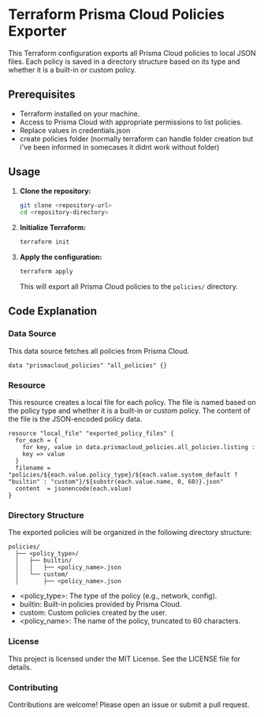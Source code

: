 # Terraform Prisma Cloud Policies Exporter

This Terraform configuration exports all Prisma Cloud policies to local JSON files. Each policy is saved in a directory structure based on its type and whether it is a built-in or custom policy.

## Prerequisites

- Terraform installed on your machine.
- Access to Prisma Cloud with appropriate permissions to list policies.
- Replace values in credentials.json
- create policies folder (normally terraform can handle folder creation but i've been informed in somecases it didnt work without folder)

## Usage

1. **Clone the repository:**

    ```sh
    git clone <repository-url>
    cd <repository-directory>
    ```

2. **Initialize Terraform:**

    ```sh
    terraform init
    ```

3. **Apply the configuration:**

    ```sh
    terraform apply
    ```

    This will export all Prisma Cloud policies to the `policies/` directory.

## Code Explanation

### Data Source
This data source fetches all policies from Prisma Cloud.

```hcl
data "prismacloud_policies" "all_policies" {}
```

### Resource
This resource creates a local file for each policy. The file is named based on the policy type and whether it is a built-in or custom policy. The content of the file is the JSON-encoded policy data.
```hcl
resource "local_file" "exported_policy_files" {
  for_each = {
    for key, value in data.prismacloud_policies.all_policies.listing :
    key => value
  }
  filename = "policies/${each.value.policy_type}/${each.value.system_default ? "builtin" : "custom"}/${substr(each.value.name, 0, 60)}.json"
  content  = jsonencode(each.value)
}
```

### Directory Structure

The exported policies will be organized in the following directory structure:

```
policies/
  ├── <policy_type>/
  │   ├── builtin/
  │   │   ├── <policy_name>.json
  │   └── custom/
  │       ├── <policy_name>.json
```
- <policy_type>: The type of the policy (e.g., network, config).
- builtin: Built-in policies provided by Prisma Cloud.
- custom: Custom policies created by the user.
- <policy_name>: The name of the policy, truncated to 60 characters.

### License
This project is licensed under the MIT License. See the LICENSE file for details.

### Contributing
Contributions are welcome! Please open an issue or submit a pull request.
